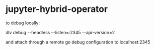 # jupyter-hybrid-operator

to debug locally:

dlv debug --headless --listen=:2345 --api-version=2

and attach through a remote go debug configuration to localhost:2345